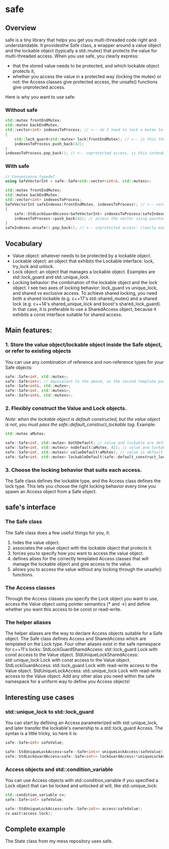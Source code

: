 # safe
## Overview
safe is a tiny library that helps you get you multi-threaded code right and understandable. It providesthe Safe class, a wrapper around a value object and the lockable object (typically a std::mutex) that protects the value for multi-threaded access. When you use safe, you clearly express:
* that the stored value needs to be protected, and which lockable object protects it,
* whether you access the value in a protected way (locking the mutex) or not: the Access classes give protected access, the unsafe() functions give unprotected access.

Here is why you want to use safe:
### Without safe
```c++
std::mutex frontEndMutex;
std::mutex backEndMutex;
std::vector<int> indexesToProcess; // <-- do I need to lock a mutex to safely access this variable ?
{
	std::lock_guard<std::mutex> lock(frontEndMutex); // <-- is this the right mutex ?
	indexesToProcess.push_back(42);
}
indexesToProcess.pop_back(); // <-- unprotected access, is this intended ?
```
### With safe
```c++
// Convenience typedef
using SafeVectorInt = safe::Safe<std::vector<int>&, std::mutex&>;

std::mutex frontEndMutex;
std::mutex backEndMutex;
std::vector<int> indexesToProcess;
SafeVectorInt safeIndexes(frontEndMutex, indexesToProcess); // <-- value-mutex association!
{
	safe::StdLockGuardAccess<SafeVectorInt> indexesToProcess(safeIndexes); // <-- right mutex: guaranteed!
	indexesToProcess->push_back(42); // access the vector using pointer semantics: * and ->
}
safeIndexes.unsafe().pop_back(); // <-- unprotected access: clearly expressed!
```

## Vocabulary
* Value object: whatever needs to be protected by a lockable object.
* Lockable object: an object that exhibits the Lockable interface: lock, try_lock and unlock.
* Lock object: an object that manages a lockable object. Examples are std::lock_guard and std::unique_lock.
* Locking behavior: the combination of the lockable object and the lock object. I see two axes of locking behavior: lock_guard vs unique_lock, and shared vs exclusive access. To achieve shared locking, you need both a shared lockable (e.g. c++17's std::shared_mutex) and a shared lock (e.g. c++14's shared_unique_lock and boost's shared_lock_guard). In that case, it is preferable to use a SharedAccess object, because it exhibits a const interface suitable for shared access.

## Main features:
### 1. Store the value object/lockable object inside the Safe object, or refer to existing objects
You can use any combination of reference and non-reference types for your Safe objects:
```c++
safe::Safe<int, std::mutex>;
safe::Safe<int>; // equivalent to the above, as the second template parameter defaults to std::mutex
safe::Safe<int&, std::mutex>;
safe::Safe<int, std::mutex&>;
safe::Safe<int&, std::mutex&>;
```
### 2. Flexibly construct the Value and Lock objects.
*Note: when the lockable object is default constructed, but the value object is not, you must pass the safe::default_construct_lockable tag.* Example:
```c++
std::mutex aMutex;

safe::Safe<int, std::mutex> bothDefault; // value and lockable are default constructed, ok
safe::Safe<int, std::mutex&> noDefault(aMutex, 42); // value and lockable initialized, ok
safe::Safe<int, std::mutex&> valueDefault(aMutex); // value is default constructed, and lockable is initialized, ok
safe::Safe<int, std::mutex> lockableDefault(safe::default_construct_lockable, 42); // value is initialized to 42, and mutex is default constructed: need the safe::default_construct_lockable tag!
```
### 3. Choose the locking behavior that suits each access.
The Safe class defines the lockable type, and the Access class defines the lock type. This lets you choose the right locking behavior every time you spawn an Access object from a Safe object.

## safe's interface
### The Safe class
The Safe class does a few useful things for you, it:
1. hides the value object.
2. associates the value object with the lockable object that protects it.
3. forces you to specify how you want to access the value object.
3. defines alises for the correctly templated Access classes that will manage the lockable object and give access to the value.
4. allows you to access the value without any locking through the unsafe() functions.
### The Access classes
Through the Access classes you specify the Lock object you want to use, access the Value object using pointer semantics (* and ->) and define whether you want this access to be const or read-write.
### The helper aliases
The helper aliases are the way to declare Access objects suitable for a Safe object. The Safe class defines Access and SharedAccess which are templated on the Lock type. Four other aliases exist in the safe namespace for c++11's locks:
StdLockGuardSharedAccess: std::lock_guard Lock with const access to the Value object.
StdUniqueLockSharedAccess: std::unique_lock Lock with const access to the Value object.
StdLockGuardAccess: std::lock_guard Lock with read-write access to the Value object.
StdUniqueLockAccess: std::unique_lock Lock with read-write access to the Value object.
Add any other alias you need within the safe namespace for a uniform way to define you Access objects!

## Interesting use cases
### std::unique_lock to std::lock_guard
You can start by defining an Access parameterized with std::unique_lock, and later transfer the lockable's ownership to a std::lock_guard Access. The syntax is a little tricky, so here it is:
```c++
safe::Safe<int> safeValue;

safe::StdUniqueLockAccess<safe::Safe<int>> uniqueLockAccess(safeValue);
safe::StdLockGuardAccess<safe::Safe<int>> lockGuardAccess(*uniqueLockAccess, *uniqueLockAccess.lock.release(), std::adopt_lock);
```
### Access objects and std::condition_variable
You can use Access objects with std::condition_variable if you specified a Lock object that can be locked and unlocked at will, like std::unique_lock:
```c++
std::condition_variable cv;
safe::Safe<int> safeValue;

safe::StdUniqueLockAccess<safe::Safe<int>> access(safeValue);
cv.wait(access.lock);
```
## Complete example
The State class from my mess repository uses safe.